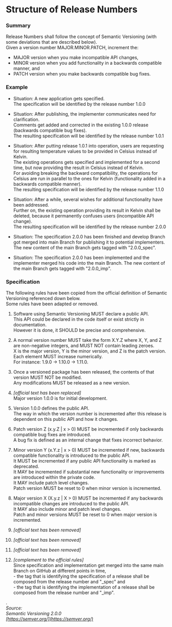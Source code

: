 # Structure of Release Numbers


### Summary 

Release Numbers shall follow the concept of Semantic Versioning (with some deviations that are described below).  
Given a version number MAJOR.MINOR.PATCH, increment the:  

- MAJOR version when you make incompatible API changes,
- MINOR version when you add functionality in a backwards compatible manner, and
- PATCH version when you make backwards compatible bug fixes.


### Example

- Situation: A new application gets specified.  
The specification will be identified by the release number 1.0.0  

- Situation: After publishing, the implementer communicates need for clarification.  
Comments get added and corrected in the existing 1.0.0 release (backwards compatible bug fixes).  
The resulting specification will be identified by the release number 1.0.1  

- Situation: After putting release 1.0.1 into operation, users are requesting for resulting temperature values to be provided in Celsius instead of Kelvin.  
The existing operations gets specified and implemented for a second time, but now providing the result in Celsius instead of Kelvin.  
For avoiding breaking the backward compatibility, the operations for Celsius are run in parallel to the ones for Kelvin (functionality added in a backwards compatible manner).  
The resulting specification will be identified by the release number 1.1.0  

- Situation: After a while, several wishes for additional functionality have been addressed.  
Further on, the existing operation providing its result in Kelvin shall be deleted, because it permanently confuses users (incompatible API change).  
The resulting specification will be identified by the release number 2.0.0  

- Situation: The specification 2.0.0 has been finished and develop Branch got merged into main Branch for publishing it to potential implementers.
The new content of the main Branch gets tagged with "2.0.0_spec".

- Situation: The specification 2.0.0 has been implemented and the implementer merged his code into the main Branch.
The new content of the main Branch gets tagged with "2.0.0_imp".


### Specification

The following rules have been copied from the official definition of Semantic Versioning referenced down below.  
Some rules have been adapted or removed.  

1. Software using Semantic Versioning MUST declare a public API.  
This API could be declared in the code itself or exist strictly in documentation.  
However it is done, it SHOULD be precise and comprehensive.  

2. A normal version number MUST take the form X.Y.Z where X, Y, and Z are non-negative integers, and MUST NOT contain leading zeroes.  
X is the major version, Y is the minor version, and Z is the patch version.  
Each element MUST increase numerically.  
For instance: 1.9.0 -> 1.10.0 -> 1.11.0.  

3. Once a versioned package has been released, the contents of that version MUST NOT be modified.  
Any modifications MUST be released as a new version.  

4. _[official text has been replaced]_  
Major version 1.0.0 is for initial development.  

5. Version 1.0.0 defines the public API.  
The way in which the version number is incremented after this release is dependent on this public API and how it changes.  

6. Patch version Z (x.y.Z | x > 0) MUST be incremented if only backwards compatible bug fixes are introduced.  
A bug fix is defined as an internal change that fixes incorrect behavior.

7. Minor version Y (x.Y.z | x > 0) MUST be incremented if new, backwards compatible functionality is introduced to the public API.  
It MUST be incremented if any public API functionality is marked as deprecated.  
It MAY be incremented if substantial new functionality or improvements are introduced within the private code.  
It MAY include patch level changes.  
Patch version MUST be reset to 0 when minor version is incremented.

8. Major version X (X.y.z | X > 0) MUST be incremented if any backwards incompatible changes are introduced to the public API.  
It MAY also include minor and patch level changes.  
Patch and minor versions MUST be reset to 0 when major version is incremented.

9. _[official text has been removed]_  

10. _[official text has been removed]_  

11. _[official text has been removed]_  

12. _[complement to the official rules]_  
Since specification and implementation get merged into the same main Branch on GitHub at different points in time,  
\- the tag that is identifying the specification of a release shall be composed from the release number and "_spec" and  
\- the tag that is identifying the implementation of a release shall be composed from the release number and "_imp".  

.  
_Source:_  
_Semantic Versioning 2.0.0_  
_[https://semver.org/](https://semver.org/)_  
